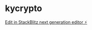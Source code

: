 # kycrypto

[Edit in StackBlitz next generation editor ⚡️](https://stackblitz.com/~/github.com/pkhiani/kycrypto)